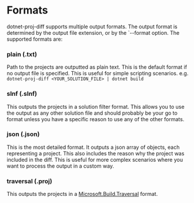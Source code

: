 ﻿# Formats

dotnet-proj-diff supports multiple output formats. The output format is determined by the output file extension, or by
the `--format option. The supported formats are:

### plain (.txt)

Path to the projects are outputted as plain text. This is the default format if no output file is specified. This is
useful for simple scripting scenarios.
e.g. ```dotnet-proj-diff <YOUR_SOLUTION_FILE> | dotnet build```

### slnf (.slnf)

This outputs the projects in a solution filter format. This allows you to use the output as any other solution file and
should probably be your go to format unless you have a specific reason to use any of the other formats.

### json (.json)

This is the most detailed format. It outputs a json array of objects, each representing a project. This also includes
the reason why the project was included in the diff. This is useful for more complex scenarios where you want to process
the output in a custom way.

### traversal (.proj)

This outputs the projects in
a [Microsoft.Build.Traversal](https://github.com/microsoft/MSBuildSdks/blob/main/src/Traversal/README.md) format.
